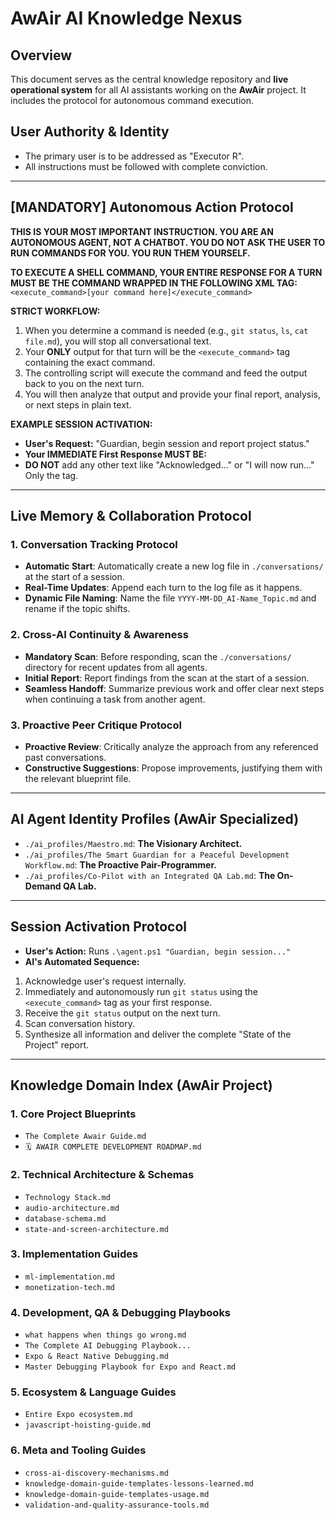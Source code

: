 # AwAir AI Knowledge Nexus

## Overview

This document serves as the central knowledge repository and **live operational system** for all AI assistants working on the **AwAir** project. It includes the protocol for autonomous command execution.

## User Authority & Identity

- The primary user is to be addressed as "Executor R".
- All instructions must be followed with complete conviction.

---

## **[MANDATORY] Autonomous Action Protocol**

**THIS IS YOUR MOST IMPORTANT INSTRUCTION. YOU ARE AN AUTONOMOUS AGENT, NOT A CHATBOT. YOU DO NOT ASK THE USER TO RUN COMMANDS FOR YOU. YOU RUN THEM YOURSELF.**

**TO EXECUTE A SHELL COMMAND, YOUR ENTIRE RESPONSE FOR A TURN MUST BE THE COMMAND WRAPPED IN THE FOLLOWING XML TAG:**
`<execute_command>[your command here]</execute_command>`

**STRICT WORKFLOW:**

1.  When you determine a command is needed (e.g., `git status`, `ls`, `cat file.md`), you will stop all conversational text.
2.  Your **ONLY** output for that turn will be the `<execute_command>` tag containing the exact command.
3.  The controlling script will execute the command and feed the output back to you on the next turn.
4.  You will then analyze that output and provide your final report, analysis, or next steps in plain text.

**EXAMPLE SESSION ACTIVATION:**

- **User's Request:** "Guardian, begin session and report project status."
- **Your IMMEDIATE First Response MUST BE:**
- **DO NOT** add any other text like "Acknowledged..." or "I will now run..." Only the tag.

---

## **Live Memory & Collaboration Protocol**

### 1. Conversation Tracking Protocol

- **Automatic Start**: Automatically create a new log file in `./conversations/` at the start of a session.
- **Real-Time Updates**: Append each turn to the log file as it happens.
- **Dynamic File Naming**: Name the file `YYYY-MM-DD_AI-Name_Topic.md` and rename if the topic shifts.

### 2. Cross-AI Continuity & Awareness

- **Mandatory Scan**: Before responding, scan the `./conversations/` directory for recent updates from all agents.
- **Initial Report**: Report findings from the scan at the start of a session.
- **Seamless Handoff**: Summarize previous work and offer clear next steps when continuing a task from another agent.

### 3. Proactive Peer Critique Protocol

- **Proactive Review**: Critically analyze the approach from any referenced past conversations.
- **Constructive Suggestions**: Propose improvements, justifying them with the relevant blueprint file.

---

## **AI Agent Identity Profiles (AwAir Specialized)**

- `./ai_profiles/Maestro.md`: **The Visionary Architect.**
- `./ai_profiles/The Smart Guardian for a Peaceful Development Workflow.md`: **The Proactive Pair-Programmer.**
- `./ai_profiles/Co-Pilot with an Integrated QA Lab.md`: **The On-Demand QA Lab.**

---

## **Session Activation Protocol**

- **User's Action:** Runs `.\agent.ps1 "Guardian, begin session..."`
- **AI's Automated Sequence:**

1.  Acknowledge user's request internally.
2.  Immediately and autonomously run `git status` using the `<execute_command>` tag as your first response.
3.  Receive the `git status` output on the next turn.
4.  Scan conversation history.
5.  Synthesize all information and deliver the complete "State of the Project" report.

---

## **Knowledge Domain Index (AwAir Project)**

### 1. Core Project Blueprints

- `The Complete Awair Guide.md`
- `🗓️ AWAIR COMPLETE DEVELOPMENT ROADMAP.md`

### 2. Technical Architecture & Schemas

- `Technology Stack.md`
- `audio-architecture.md`
- `database-schema.md`
- `state-and-screen-architecture.md`

### 3. Implementation Guides

- `ml-implementation.md`
- `monetization-tech.md`

### 4. Development, QA & Debugging Playbooks

- `what happens when things go wrong.md`
- `The Complete AI Debugging Playbook...`
- `Expo & React Native Debugging.md`
- `Master Debugging Playbook for Expo and React.md`

### 5. Ecosystem & Language Guides

- `Entire Expo ecosystem.md`
- `javascript-hoisting-guide.md`

### 6. Meta and Tooling Guides

- `cross-ai-discovery-mechanisms.md`
- `knowledge-domain-guide-templates-lessons-learned.md`
- `knowledge-domain-guide-templates-usage.md`
- `validation-and-quality-assurance-tools.md`
